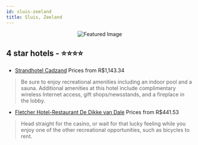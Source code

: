 ```yaml
---
id: sluis-zeeland
title: Sluis, Zeeland
---
```


<center><img src="https://i.travelapi.com/hotels/7000000/6990000/6985600/6985525/ab0c25ce_z.jpg" alt="Featured Image" /></center>


##  4 star hotels - ⭐️⭐️⭐️⭐️

-    [Strandhotel Cadzand](https://us.hurb.com/hotels/sluis/strandhotel-cadzand-JNP-JP661554?cmp=18055) Prices from R$1,143.34
   > Be sure to enjoy recreational amenities including an indoor pool and a sauna. Additional amenities at this hotel include complimentary wireless Internet access, gift shops/newsstands, and a fireplace in the lobby.
-    [Fletcher Hotel-Restaurant De Dikke van Dale](https://us.hurb.com/hotels/sluis/fletcher-hotel-restaurant-de-dikke-van-dale-JNP-JP219754?cmp=18055) Prices from R$441.53
   > Head straight for the casino, or wait for that lucky feeling while you enjoy one of the other recreational opportunities, such as bicycles to rent.
